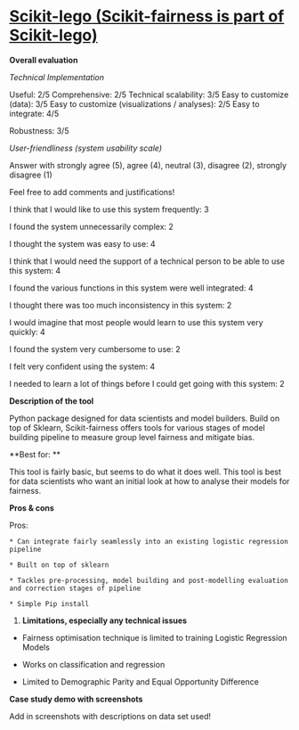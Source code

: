 # **[Scikit-lego](https://scikit-lego.readthedocs.io/en/latest/fairness.html)<span style="text-decoration:underline;"> ([Scikit-fairness](https://github.com/koaning/scikit-fairness) is part of Scikit-lego)</span>**

**Overall evaluation**

_Technical Implementation_

Useful: 2/5
Comprehensive: 2/5
Technical scalability: 3/5
Easy to customize (data): 3/5
Easy to customize (visualizations / analyses): 2/5
Easy to integrate: 4/5

Robustness: 3/5

_User-friendliness (system usability scale)_

Answer with strongly agree (5), agree (4), neutral (3), disagree (2), strongly disagree (1)

Feel free to add comments and justifications!

I think that I would like to use this system frequently: 3

I found the system unnecessarily complex: 2

I thought the system was easy to use: 4

I think that I would need the support of a technical person to be able to use this system: 4

I found the various functions in this system were well integrated: 4

I thought there was too much inconsistency in this system: 2

I would imagine that most people would learn to use this system very quickly: 4

I found the system very cumbersome to use: 2

I felt very confident using the system: 4

I needed to learn a lot of things before I could get going with this system: 2

**Description of the tool**

Python package designed for data scientists and model builders. Build on top of Sklearn, Scikit-fairness offers tools for various stages of model building pipeline to measure group level fairness and mitigate bias.

**Best for: **

This tool is fairly basic, but seems to do what it does well. This tool is best for data scientists who want an initial look at how to analyse their models for fairness.

**Pros & cons**

Pros:

    * Can integrate fairly seamlessly into an existing logistic regression pipeline

    * Built on top of sklearn

    * Tackles pre-processing, model building and post-modelling evaluation and correction stages of pipeline

    * Simple Pip install

1. **Limitations, especially any technical issues**

- Fairness optimisation technique is limited to training Logistic Regression Models

- Works on classification and regression

- Limited to Demographic Parity and Equal Opportunity Difference

**Case study demo with screenshots**

Add in screenshots with descriptions on data set used!
